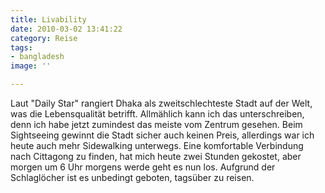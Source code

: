 ```yaml
---
title: Livability
date: 2010-03-02 13:41:22
category: Reise
tags:
- bangladesh
image: ''

---
```


Laut "Daily Star" rangiert Dhaka als zweitschlechteste Stadt auf der Welt, was die Lebensqualität betrifft. Allmählich kann ich das unterschreiben, denn ich habe jetzt zumindest das meiste vom Zentrum gesehen. Beim Sightseeing gewinnt die Stadt sicher auch keinen Preis, allerdings war ich heute auch mehr Sidewalking unterwegs. Eine komfortable Verbindung nach Cittagong zu finden, hat mich heute zwei Stunden gekostet, aber morgen um 6 Uhr morgens werde geht es nun los. Aufgrund der Schlaglöcher ist es unbedingt geboten, tagsüber zu reisen.
